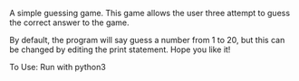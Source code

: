 A simple guessing game.
This game allows the user three attempt to guess the correct answer to the game.

By default, the program will say guess a number from 1 to 20, but this can be changed by editing the print statement. Hope you like it!

To Use: Run with python3
